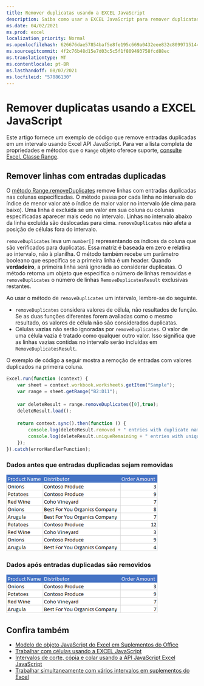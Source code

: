 ```yaml
---
title: Remover duplicatas usando a EXCEL JavaScript
description: Saiba como usar a EXCEL JavaScript para remover duplicatas.
ms.date: 04/02/2021
ms.prod: excel
localization_priority: Normal
ms.openlocfilehash: 626676dae57854baf5e8fe195c669a0432eee832c8099715144c2b569ae1055a
ms.sourcegitcommit: 4f2c76b48d15e7d03c5c5f1f809493758fcd88ec
ms.translationtype: MT
ms.contentlocale: pt-BR
ms.lasthandoff: 08/07/2021
ms.locfileid: "57086130"
---
```

# <a name="remove-duplicates-using-the-excel-javascript-api"></a>Remover duplicatas usando a EXCEL JavaScript

Este artigo fornece um exemplo de código que remove entradas duplicadas em um intervalo usando Excel API JavaScript. Para ver a lista completa de propriedades e métodos que o `Range` objeto oferece suporte, [consulte Excel. Classe Range](/javascript/api/excel/excel.range).

## <a name="remove-rows-with-duplicate-entries"></a>Remover linhas com entradas duplicadas

O [método Range.removeDuplicates](/javascript/api/excel/excel.range#removeDuplicates_columns__includesHeader_) remove linhas com entradas duplicadas nas colunas especificadas. O método passa por cada linha no intervalo do índice de menor valor até o índice de maior valor no intervalo (de cima para baixo). Uma linha é excluída se um valor em sua coluna ou colunas especificadas aparecer mais cedo no intervalo. Linhas no intervalo abaixo da linha excluída são deslocadas para cima. `removeDuplicates` não afeta a posição de células fora do intervalo.

`removeDuplicates` leva um `number[]` representando os índices da coluna que são verificados para duplicatas. Essa matriz é baseada em zero e relativa ao intervalo, não à planilha. O método também recebe um parâmetro booleano que especifica se a primeira linha é um header. Quando **verdadeiro**, a primeira linha será ignorada ao considerar duplicatas. O método retorna um objeto que especifica o número de linhas removidas e `removeDuplicates` o número de linhas `RemoveDuplicatesResult` exclusivas restantes.

Ao usar o método de `removeDuplicates` um intervalo, lembre-se do seguinte.

- `removeDuplicates` considera valores de célula, não resultados de função. Se as duas funções diferentes forem avaliadas como o mesmo resultado, os valores de célula não são considerados duplicatas.
- Células vazias não serão ignoradas por `removeDuplicates`. O valor de uma célula vazia é tratado como qualquer outro valor. Isso significa que as linhas vazias contidas no intervalo serão incluídas em `RemoveDuplicatesResult`.

O exemplo de código a seguir mostra a remoção de entradas com valores duplicados na primeira coluna.

```js
Excel.run(function (context) {
    var sheet = context.workbook.worksheets.getItem("Sample");
    var range = sheet.getRange("B2:D11");

    var deleteResult = range.removeDuplicates([0],true);
    deleteResult.load();

    return context.sync().then(function () {
        console.log(deleteResult.removed + " entries with duplicate names removed.");
        console.log(deleteResult.uniqueRemaining + " entries with unique names remain in the range.");
    });
}).catch(errorHandlerFunction);
```

### <a name="data-before-duplicate-entries-are-removed"></a>Dados antes que entradas duplicadas sejam removidas

![Dados em Excel antes que o método remove duplicatas do intervalo tenha sido executado.](../images/excel-ranges-remove-duplicates-before.png)

### <a name="data-after-duplicate-entries-are-removed"></a>Dados após entradas duplicadas são removidos

![Dados em Excel após a executar o método remove duplicates do intervalo.](../images/excel-ranges-remove-duplicates-after.png)

## <a name="see-also"></a>Confira também

- [Modelo de objeto JavaScript do Excel em Suplementos do Office](excel-add-ins-core-concepts.md)
- [Trabalhar com células usando a EXCEL JavaScript](excel-add-ins-cells.md)
- [Intervalos de corte, cópia e colar usando a API JavaScript Excel JavaScript](excel-add-ins-ranges-cut-copy-paste.md)
- [Trabalhar simultaneamente com vários intervalos em suplementos do Excel](excel-add-ins-multiple-ranges.md)
